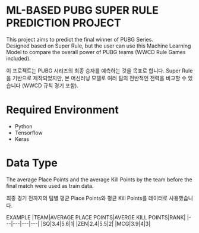 # ML-BASED PUBG SUPER RULE PREDICTION PROJECT  

This project aims to predict the final winner of PUBG Series.  
Designed based on Super Rule, but the user can use this Machine Learning Model to compare the overall power of PUBG teams (WWCD Rule Games included).    
  
이 프로젝트는 PUBG 시리즈의 최종 승자를 예측하는 것을 목표로 합니다.
Super Rule을 기반으로 제작되었지만, 본 머신러닝 모델로 여러 팀의 전반적인 전력을 비교할 수 있습니다 (WWCD 규칙 경기 포함).  

# Required Environment  
- Python
- Tensorflow
- Keras
  
# Data Type  
The average Place Points and the average Kill Points by the team before the final match were used as train data.  

최종 경기 전까지의 팀별 평균 Place Points와 평균 Kill Points를 데이터로 사용했습니다.  
  
EXAMPLE
|TEAM|AVERAGE PLACE POINTS|AVERGE KILL POINTS|RANK|
|---|---|---|---|
|SQ|3.4|5.6|1|
|ZEN|2.4|5.5|2|
|MCG|3.9|4|3|
